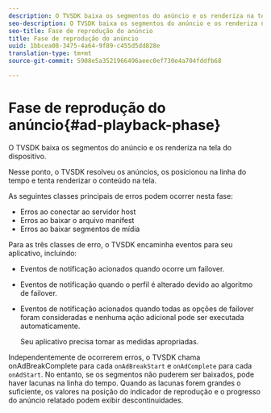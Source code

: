 ```yaml
---
description: O TVSDK baixa os segmentos do anúncio e os renderiza na tela do dispositivo.
seo-description: O TVSDK baixa os segmentos do anúncio e os renderiza na tela do dispositivo.
seo-title: Fase de reprodução do anúncio
title: Fase de reprodução do anúncio
uuid: 1bbcea08-3475-4a64-9f89-c455d5dd828e
translation-type: tm+mt
source-git-commit: 5908e5a3521966496aeec0ef730e4a704fddfb68

---
```



# Fase de reprodução do anúncio{#ad-playback-phase}

O TVSDK baixa os segmentos do anúncio e os renderiza na tela do dispositivo.

Nesse ponto, o TVSDK resolveu os anúncios, os posicionou na linha do tempo e tenta renderizar o conteúdo na tela.

As seguintes classes principais de erros podem ocorrer nesta fase:

* Erros ao conectar ao servidor host
* Erros ao baixar o arquivo manifest
* Erros ao baixar segmentos de mídia

Para as três classes de erro, o TVSDK encaminha eventos para seu aplicativo, incluindo:

* Eventos de notificação acionados quando ocorre um failover.
* Eventos de notificação quando o perfil é alterado devido ao algoritmo de failover.
* Eventos de notificação acionados quando todas as opções de failover foram consideradas e nenhuma ação adicional pode ser executada automaticamente.

   Seu aplicativo precisa tomar as medidas apropriadas.

Independentemente de ocorrerem erros, o TVSDK chama onAdBreakComplete para cada `onAdBreakStart` e `onAdComplete` para cada `onAdStart`. No entanto, se os segmentos não puderem ser baixados, pode haver lacunas na linha do tempo. Quando as lacunas forem grandes o suficiente, os valores na posição do indicador de reprodução e o progresso do anúncio relatado podem exibir descontinuidades.
